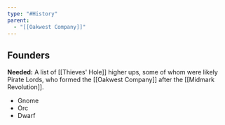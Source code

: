 ```yaml
---
type: "#History"
parent:
  - "[[Oakwest Company]]"
---
```

## Founders

**Needed:** A list of [[Thieves' Hole]] higher ups, some of whom were likely Pirate Lords, who formed the [[Oakwest Company]] after the [[Midmark Revolution]].
- Gnome
- Orc
- Dwarf